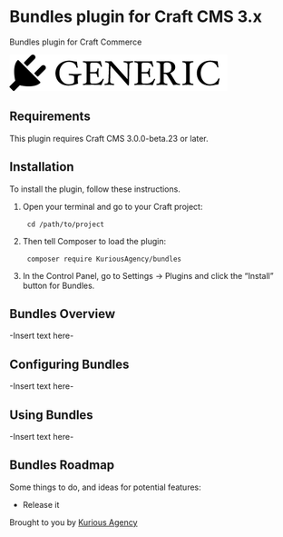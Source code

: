 # Bundles plugin for Craft CMS 3.x

Bundles plugin for Craft Commerce

![Screenshot](resources/img/plugin-logo.png)

## Requirements

This plugin requires Craft CMS 3.0.0-beta.23 or later.

## Installation

To install the plugin, follow these instructions.

1. Open your terminal and go to your Craft project:

        cd /path/to/project

2. Then tell Composer to load the plugin:

        composer require KuriousAgency/bundles

3. In the Control Panel, go to Settings → Plugins and click the “Install” button for Bundles.

## Bundles Overview

-Insert text here-

## Configuring Bundles

-Insert text here-

## Using Bundles

-Insert text here-

## Bundles Roadmap

Some things to do, and ideas for potential features:

* Release it

Brought to you by [Kurious Agency](https://kurious.agency)
